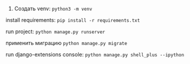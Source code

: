 1. Создать venv:
`python3 -m venv `

install requirements: 
`pip install -r requirements.txt`

run project:
`python manage.py runserver`

применить миграцию
`python manage.py migrate`

run django-extensions console: 
`python manage.py shell_plus --ipython`